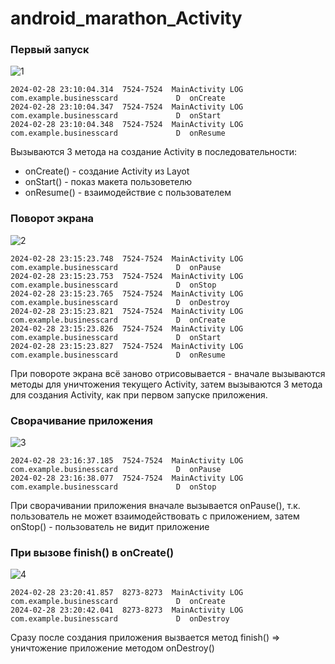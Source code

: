 # android_marathon_Activity

### Первый запуск

![1](https://github.com/kekuchh/android_marathon_Activity/assets/98802601/7a2c28ef-8061-4e94-b1cb-ebdc65962603)


```
2024-02-28 23:10:04.314  7524-7524  MainActivity LOG        com.example.businesscard             D  onCreate
2024-02-28 23:10:04.347  7524-7524  MainActivity LOG        com.example.businesscard             D  onStart
2024-02-28 23:10:04.348  7524-7524  MainActivity LOG        com.example.businesscard             D  onResume
```

Вызываются 3 метода на создание Activity в последовательности: 
  - onCreate() - создание Activity из Layot
  - onStart() - показ макета пользоветелю
  - onResume() - взаимодействие с пользователем

### Поворот экрана

![2](https://github.com/kekuchh/android_marathon_Activity/assets/98802601/ef4613e2-c9cc-4395-b452-2f98b4b304e4)


```
2024-02-28 23:15:23.748  7524-7524  MainActivity LOG        com.example.businesscard             D  onPause
2024-02-28 23:15:23.753  7524-7524  MainActivity LOG        com.example.businesscard             D  onStop
2024-02-28 23:15:23.765  7524-7524  MainActivity LOG        com.example.businesscard             D  onDestroy
2024-02-28 23:15:23.821  7524-7524  MainActivity LOG        com.example.businesscard             D  onCreate
2024-02-28 23:15:23.826  7524-7524  MainActivity LOG        com.example.businesscard             D  onStart
2024-02-28 23:15:23.827  7524-7524  MainActivity LOG        com.example.businesscard             D  onResume
```

При повороте экрана всё заново отрисовывается - вначале вызываются методы для уничтожения текущего Activity, затем вызываются 3 метода для создания Activity, как при первом запуске приложения.

### Сворачивание приложения

![3](https://github.com/kekuchh/android_marathon_Activity/assets/98802601/67badc62-7224-4131-9eaa-0c5b37e4022b)


```
2024-02-28 23:16:37.185  7524-7524  MainActivity LOG        com.example.businesscard             D  onPause
2024-02-28 23:16:38.077  7524-7524  MainActivity LOG        com.example.businesscard             D  onStop
```

При сворачивании приложения вначале вызывается onPause(), т.к. пользователь не может взаимодействовать с приложением, затем onStop() - пользователь не видит приложение

### При вызове finish() в onCreate()

![4](https://github.com/kekuchh/android_marathon_Activity/assets/98802601/c1ebbdaa-0131-40af-bcb0-5c312c8329fc)


```
2024-02-28 23:20:41.857  8273-8273  MainActivity LOG        com.example.businesscard             D  onCreate
2024-02-28 23:20:42.041  8273-8273  MainActivity LOG        com.example.businesscard             D  onDestroy
```

Сразу после создания приложения вызвается метод finish() => уничтожение приложение методом onDestroy()
